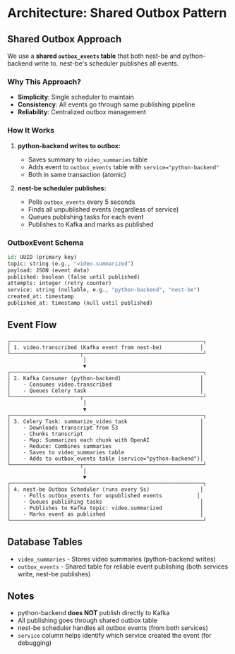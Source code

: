 # Architecture: Shared Outbox Pattern

## Shared Outbox Approach

We use a **shared `outbox_events` table** that both nest-be and python-backend write to. nest-be's scheduler publishes all events.

### Why This Approach?
- **Simplicity**: Single scheduler to maintain
- **Consistency**: All events go through same publishing pipeline
- **Reliability**: Centralized outbox management

### How It Works

1. **python-backend writes to outbox:**
   - Saves summary to `video_summaries` table
   - Adds event to `outbox_events` table with `service="python-backend"`
   - Both in same transaction (atomic)

2. **nest-be scheduler publishes:**
   - Polls `outbox_events` every 5 seconds
   - Finds all unpublished events (regardless of service)
   - Queues publishing tasks for each event
   - Publishes to Kafka and marks as published

### OutboxEvent Schema

```python
id: UUID (primary key)
topic: string (e.g., "video.summarized")
payload: JSON (event data)
published: boolean (false until published)
attempts: integer (retry counter)
service: string (nullable, e.g., "python-backend", "nest-be")
created_at: timestamp
published_at: timestamp (null until published)
```

## Event Flow

```
┌─────────────────────────────────────────────────────────────┐
│ 1. video.transcribed (Kafka event from nest-be)            │
└──────────────────────┬──────────────────────────────────────┘
                        │
                        ▼
┌─────────────────────────────────────────────────────────────┐
│ 2. Kafka Consumer (python-backend)                         │
│    - Consumes video.transcribed                            │
│    - Queues Celery task                                    │
└──────────────────────┬──────────────────────────────────────┘
                        │
                        ▼
┌─────────────────────────────────────────────────────────────┐
│ 3. Celery Task: summarize_video_task                       │
│    - Downloads transcript from S3                          │
│    - Chunks transcript                                     │
│    - Map: Summarizes each chunk with OpenAI                │
│    - Reduce: Combines summaries                            │
│    - Saves to video_summaries table                        │
│    - Adds to outbox_events table (service="python-backend")│
└──────────────────────┬──────────────────────────────────────┘
                        │
                        ▼
┌─────────────────────────────────────────────────────────────┐
│ 4. nest-be Outbox Scheduler (runs every 5s)                │
│    - Polls outbox_events for unpublished events           │
│    - Queues publishing tasks                               │
│    - Publishes to Kafka topic: video.summarized            │
│    - Marks event as published                              │
└─────────────────────────────────────────────────────────────┘
```

## Database Tables

- `video_summaries` - Stores video summaries (python-backend writes)
- `outbox_events` - Shared table for reliable event publishing (both services write, nest-be publishes)

## Notes

- python-backend **does NOT** publish directly to Kafka
- All publishing goes through shared outbox table
- nest-be scheduler handles all outbox events (from both services)
- `service` column helps identify which service created the event (for debugging)

